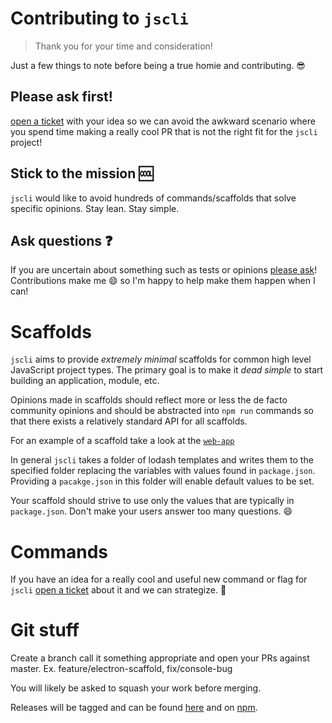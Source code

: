 # Contributing to `jscli`
> Thank you for your time and consideration!

Just a few things to note before being a true homie and contributing.
:sunglasses:

## Please ask first!

[open a ticket][new-issue] with your idea so we can avoid 
the awkward scenario where you spend time making a really cool 
PR that is not the right fit for the `jscli` project!

## Stick to the mission :cool:

`jscli` would like to avoid hundreds of commands/scaffolds that solve 
specific opinions. Stay lean. Stay simple.

## Ask questions :question:

If you are uncertain about something such as tests or opinions
[please ask][new-issue]! Contributions make me :smile: so I'm
happy to help make them happen when I can!

# Scaffolds

`jscli` aims to provide _extremely minimal_ scaffolds for common
high level JavaScript project types. The primary goal is to make
it *dead simple* to start building an application, module, etc.

Opinions made in scaffolds should reflect more or less the de facto
community opinions and should be abstracted into `npm run` commands
so that there exists a relatively standard API for all scaffolds.

For an example of a scaffold take a look at the [`web-app`][web-app]

In general `jscli` takes a folder of lodash templates and writes
them to the specified folder replacing the variables with values
found in `package.json`. Providing a `pacakge.json` in this folder
will enable default values to be set.

Your scaffold should strive to use only the values that are typically
in `package.json`. Don't make your users answer too many questions. 
:smile:

# Commands

If you have an idea for a really cool and useful new command or flag
for `jscli` [open a ticket][new-issue] about it and we can strategize.
:punch:

# Git stuff

Create a branch call it something appropriate and open your PRs
against master. Ex. feature/electron-scaffold, fix/console-bug

You will likely be asked to squash your work before merging.

Releases will be tagged and can be found [here][releases] and on
[npm][npm].

[web-app]: ./scaffolds/web-app
[new-issue]: https://github.com/LegitTalon/jscli/issues/new
[releases]: https://github.com/LegitTalon/jscli/releases
[npm]: https://www.npmjs.com/package/jscli
